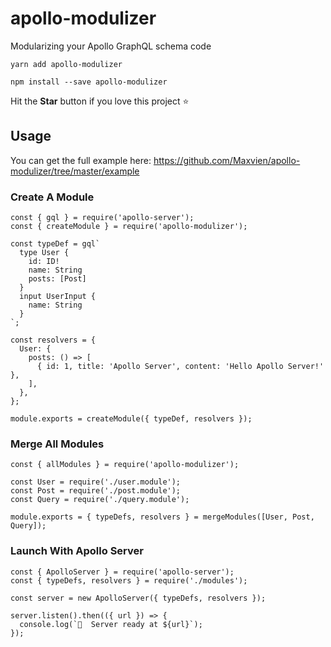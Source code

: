 # apollo-modulizer

Modularizing your Apollo GraphQL schema code

```
yarn add apollo-modulizer
```

```
npm install --save apollo-modulizer
```

Hit the **Star** button if you love this project ⭐️

## Usage

You can get the full example here: https://github.com/Maxvien/apollo-modulizer/tree/master/example

### Create A Module

```
const { gql } = require('apollo-server');
const { createModule } = require('apollo-modulizer');

const typeDef = gql`
  type User {
    id: ID!
    name: String
    posts: [Post]
  }
  input UserInput {
    name: String
  }
`;

const resolvers = {
  User: {
    posts: () => [
      { id: 1, title: 'Apollo Server', content: 'Hello Apollo Server!' },
    ],
  },
};

module.exports = createModule({ typeDef, resolvers });
```

### Merge All Modules

```
const { allModules } = require('apollo-modulizer');

const User = require('./user.module');
const Post = require('./post.module');
const Query = require('./query.module');

module.exports = { typeDefs, resolvers } = mergeModules([User, Post, Query]);
```

### Launch With Apollo Server

```
const { ApolloServer } = require('apollo-server');
const { typeDefs, resolvers } = require('./modules');

const server = new ApolloServer({ typeDefs, resolvers });

server.listen().then(({ url }) => {
  console.log(`🚀  Server ready at ${url}`);
});
```
